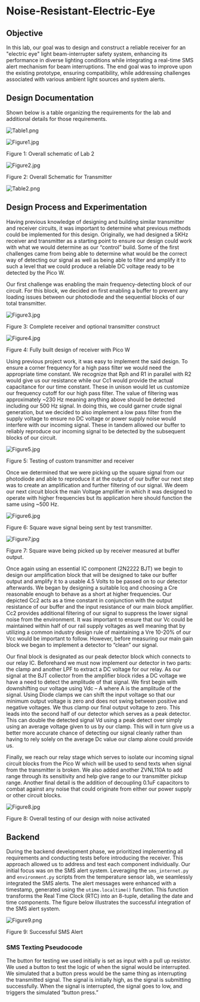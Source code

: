 # Noise-Resistant-Electric-Eye

## Objective
In this lab, our goal was to design and construct a reliable receiver for an "electric eye" light beam-interrupter safety system, enhancing its performance in diverse lighting conditions while integrating a real-time SMS alert mechanism for beam interruptions. The end goal was to improve upon the existing prototype, ensuring compatibility, while addressing challenges associated with various ambient light sources and system alerts.

## Design Documentation
Shown below is a table organizing the requirements for the lab and additional details for those requirements.

![Table1.png](https://github.com/fqkammona/Noise-Resistant-Electric-Eye/blob/main/Lab-Images/Table1.png)

![Figure1.jpg](https://github.com/fqkammona/Noise-Resistant-Electric-Eye/blob/main/Lab-Images/Figure1.jpg) 

Figure 1: Overall schematic of Lab 2

![Figure2.jpg](https://github.com/fqkammona/Noise-Resistant-Electric-Eye/blob/main/Lab-Images/Figure2.jpg) 

Figure 2: Overall Schematic for Transmitter

![Table2.png](https://github.com/fqkammona/Noise-Resistant-Electric-Eye/blob/main/Lab-Images/Table2.png)

## Design Process and Experimentation
Having previous knowledge of designing and building similar transmitter and receiver circuits, it was important to determine what previous methods could be implemented for this design. Originally, we had designed a 5KHz receiver and transmitter as a starting point to ensure our design could work with what we would determine as our “control” build. Some of the first challenges came from being able to determine what would be the correct way of detecting our signal as well as being able to filter and amplify it to such a level that we could produce a reliable DC voltage ready to be detected by the Pico W.

Our first challenge was enabling the main frequency-detecting block of our circuit. For this block, we decided on first enabling a buffer to prevent any loading issues between our photodiode and the sequential blocks of our total transmitter.

![Figure3.jpg](https://github.com/fqkammona/Noise-Resistant-Electric-Eye/blob/main/Lab-Images/Figure3.jpg) 

Figure 3: Complete receiver and optional transmitter construct

![Figure4.jpg](https://github.com/fqkammona/Noise-Resistant-Electric-Eye/blob/main/Lab-Images/Figure4.jpg) 

Figure 4: Fully built design of receiver with Pico W

Using previous project work, it was easy to implement the said design. To ensure a corner frequency for a high pass filter we would need the appropriate time constant. We recognize that Rph and R1 in parallel with R2 would give us our resistance while our Cc1 would provide the actual capacitance for our time constant. These in unison would let us customize our frequency cutoff for our high pass filter. The value of filtering was approximately ~230 Hz meaning anything above should be detected including our 500 Hz signal. In doing this, we could garner crude signal generation, but we decided to also implement a low pass filter from the supply voltage to ensure no DC voltage or power supply noise would interfere with our incoming signal. These in tandem allowed our buffer to reliably reproduce our incoming signal to be detected by the subsequent blocks of our circuit.

![Figure5.jpg](https://github.com/fqkammona/Noise-Resistant-Electric-Eye/blob/main/Lab-Images/Figure5.jpg) 

Figure 5: Testing of custom transmitter and receiver

Once we determined that we were picking up the square signal from our photodiode and able to reproduce it at the output of our buffer our next step was to create an amplification and further filtering of our signal. We deem our next circuit block the main Voltage amplifier in which it was designed to operate with higher frequencies but its application here should function the same using ~500 Hz.

![Figure6.jpg](https://github.com/fqkammona/Noise-Resistant-Electric-Eye/blob/main/Lab-Images/Figure6.jpg) 

Figure 6: Square wave signal being sent by test transmitter.

![Figure7.jpg](https://github.com/fqkammona/Noise-Resistant-Electric-Eye/blob/main/Lab-Images/Figure7.jpg) 

Figure 7: Square wave being picked up by receiver measured at buffer output.

Once again using an essential IC component (2N2222 BJT) we begin to design our amplification block that will be designed to take our buffer output and amplify it to a usable 4.5 Volts to be passed on to our detector afterwards. We began by designing a suitable Icq and choosing a Cre reasonable enough to behave as a short at higher frequencies. Our depicted Cc2 acts as a time constant in conjunction with the output resistance of our buffer and the input resistance of our main block amplifier. Cc2 provides additional filtering of our signal to suppress the lower signal noise from the environment. It was important to ensure that our Vc could be maintained within half of our rail supply voltages as well meaning that by utilizing a common industry design rule of maintaining a Vre 10-20% of our Vcc would be important to follow. However, before measuring our main gain block we began to implement a detector to “clean” our signal. 

Our final block is designated as our peak detector block which connects to our relay IC. Beforehand we must now implement our detector in two parts: the clamp and another LPF to extract a DC voltage for our relay. As our signal at the BJT collector from the amplifier block rides a DC voltage we have a need to detect the amplitude of that signal. We first begin with downshifting our voltage using Vdc – A where A is the amplitude of the signal. Using Diode clamps we can shift the input voltage so that our minimum output voltage is zero and does not swing between positive and negative voltages. We thus clamp our final output voltage to zero. This leads into the second half of our detector which serves as a peak detector. This can double the detected signal Vd using a peak detect over simply using an average voltage given to us by our clamp. This will in turn give us a better more accurate chance of detecting our signal cleanly rather than having to rely solely on the average Dc value our clamp alone could provide us.

Finally, we reach our relay stage which serves to isolate our incoming signal circuit blocks from the Pico W which will be used to send texts when signal from the transmitter is broken. We also added another ZVNL110A to add range through its sensitivity and help give range to our transmitter pickup range. Another final detail is the addition of decoupling 0.1uF capacitors to combat against any noise that could originate from either our power supply or other circuit blocks.

![Figure8.jpg](https://github.com/fqkammona/Noise-Resistant-Electric-Eye/blob/main/Lab-Images/Figure8.jpg) 

Figure 8: Overall testing of our design with noise activated

## Backend
During the backend development phase, we prioritized implementing all requirements and conducting tests before introducing the receiver. This approach allowed us to address and test each component individually. Our initial focus was on the SMS alert system. Leveraging the `sms_internet.py` and `environment.py` scripts from the temperature sensor lab, we seamlessly integrated the SMS alerts. The alert messages were enhanced with a timestamp, generated using the `utime.localtime()` function. This function transforms the Real Time Clock (RTC) into an 8-tuple, detailing the date and time components. The figure below illustrates the successful integration of the SMS alert system.

![Figure9.png](https://github.com/fqkammona/Noise-Resistant-Electric-Eye/blob/main/Lab-Images/Figure9.png) 

Figure 9: Successful SMS Alert

### SMS Texting Pseudocode
The button for testing we used initially is set as input with a pull up resistor. We used a button to test the logic of when the signal would be interrupted. We simulated that a button press would be the same thing as interrupting the transmitted signal. The signal is initially high, as the signal is submitting successfully. When the signal is interrupted, the signal goes to low, and triggers the simulated “button press.” 





